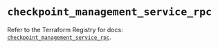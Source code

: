 # `checkpoint_management_service_rpc`

Refer to the Terraform Registry for docs: [`checkpoint_management_service_rpc`](https://registry.terraform.io/providers/checkpointsw/checkpoint/2.11.0/docs/resources/management_service_rpc).
